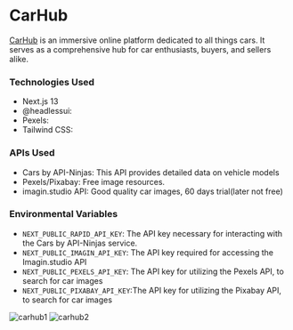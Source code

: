 # CarHub

[CarHub](https://dub.sh/carhub) is an immersive online platform dedicated to all things cars. It serves as a comprehensive hub for car enthusiasts, buyers, and sellers alike.

### Technologies Used

- Next.js 13
- @headlessui:
- Pexels:
- Tailwind CSS:

### APIs Used

- Cars by API-Ninjas: This API provides detailed data on vehicle models
- Pexels/Pixabay: Free image resources.
- imagin.studio API: Good quality car images, 60 days trial(later not free)

### Environmental Variables

- `NEXT_PUBLIC_RAPID_API_KEY`: The API key necessary for interacting with the Cars by API-Ninjas service.
- `NEXT_PUBLIC_IMAGIN_API_KEY`: The API key required for accessing the Imagin.studio API
- `NEXT_PUBLIC_PEXELS_API_KEY`: The API key for utilizing the Pexels API, to search for car images
- `NEXT_PUBLIC_PIXABAY_API_KEY`:The API key for utilizing the Pixabay API, to search for car images

<img src='https://i.postimg.cc/qMCpg02c/carhub1.png' alt='carhub1'/>
<img src='https://i.postimg.cc/RZ54H8Tk/carhub2.png' alt='carhub2'/>
